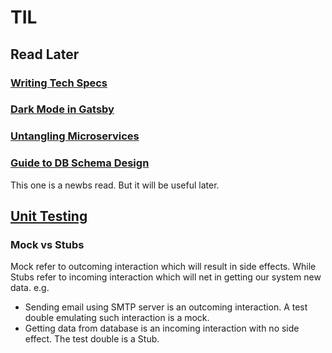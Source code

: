 # TIL

## Read Later

### [Writing Tech Specs](https://stackoverflow.blog/2020/04/06/a-practical-guide-to-writing-technical-specs/)

### [Dark Mode in Gatsby](https://joshwcomeau.com/gatsby/dark-mode/)

### [Untangling Microservices](https://vladikk.com/2020/04/09/untangling-microservices/)

### [Guide to DB Schema Design](https://www.mikealche.com/software-development/a-humble-guide-to-database-schema-design)

This one is a newbs read. But it will be useful later.

## [Unit Testing](https://enterprisecraftsmanship.com/posts/unit-testing-dependencies/)

### Mock vs Stubs

Mock refer to outcoming interaction which will result in side effects. While Stubs refer to incoming interaction which will net in getting our system new data. e.g.
- Sending email using SMTP server is an outcoming interaction. A test double emulating such interaction is a mock.
- Getting data from database is an incoming interaction with no side effect. The test double is a Stub.


